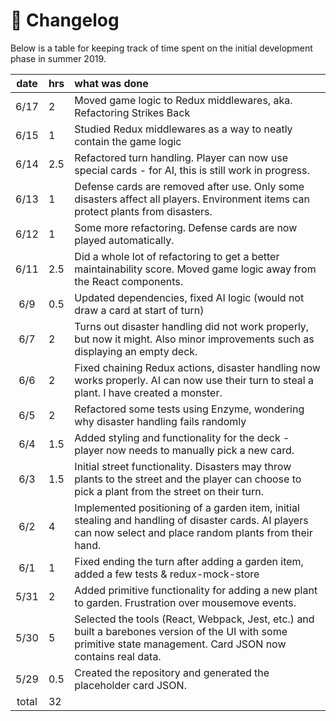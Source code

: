 # :page_with_curl: Changelog

Below is a table for keeping track of time spent on the initial development phase in summer 2019.

| date   | hrs  | what was done |
| :-----:|:-----| :------|
| 6/17   | 2    | Moved game logic to Redux middlewares, aka. Refactoring Strikes Back
| 6/15   | 1    | Studied Redux middlewares as a way to neatly contain the game logic
| 6/14   | 2.5  | Refactored turn handling. Player can now use special cards - for AI, this is still work in progress.
| 6/13   | 1    | Defense cards are removed after use. Only some disasters affect all players. Environment items can protect plants from disasters.
| 6/12   | 1    | Some more refactoring. Defense cards are now played automatically.
| 6/11   | 2.5  | Did a whole lot of refactoring to get a better maintainability score. Moved game logic away from the React components.
| 6/9    | 0.5  | Updated dependencies, fixed AI logic (would not draw a card at start of turn)
| 6/7    | 2    | Turns out disaster handling did not work properly, but now it might. Also minor improvements such as displaying an empty deck.
| 6/6    | 2    | Fixed chaining Redux actions, disaster handling now works properly. AI can now use their turn to steal a plant. I have created a monster.
| 6/5    | 2    | Refactored some tests using Enzyme, wondering why disaster handling fails randomly
| 6/4    | 1.5  | Added styling and functionality for the deck - player now needs to manually pick a new card.
| 6/3    | 1.5  | Initial street functionality. Disasters may throw plants to the street and the player can choose to pick a plant from the street on their turn.
| 6/2    | 4    | Implemented positioning of a garden item, initial stealing and handling of disaster cards. AI players can now select and place random plants from their hand.
| 6/1    | 1    | Fixed ending the turn after adding a garden item, added a few tests & redux-mock-store
| 5/31   | 2    | Added primitive functionality for adding a new plant to garden. Frustration over mousemove events.
| 5/30   | 5    | Selected the tools (React, Webpack, Jest, etc.) and built a barebones version of the UI with some primitive state management. Card JSON now contains real data. |
| 5/29   | 0.5  | Created the repository and generated the placeholder card JSON. |
| total  | 32   | | 
